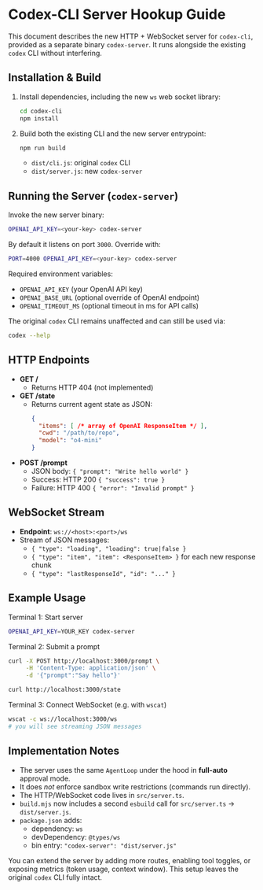 # Codex-CLI Server Hookup Guide

This document describes the new HTTP + WebSocket server for `codex-cli`, provided as a separate binary `codex-server`. It runs alongside the existing `codex` CLI without interfering.

## Installation & Build

1. Install dependencies, including the new `ws` web socket library:
   ```bash
   cd codex-cli
   npm install
   ```
2. Build both the existing CLI and the new server entrypoint:
   ```bash
   npm run build
   ```
   - `dist/cli.js`: original `codex` CLI
   - `dist/server.js`: new `codex-server`

## Running the Server (`codex-server`)

Invoke the new server binary:
```bash
OPENAI_API_KEY=<your-key> codex-server
```

By default it listens on port `3000`. Override with:
```bash
PORT=4000 OPENAI_API_KEY=<your-key> codex-server
```

Required environment variables:
- `OPENAI_API_KEY` (your OpenAI API key)
- `OPENAI_BASE_URL` (optional override of OpenAI endpoint)
- `OPENAI_TIMEOUT_MS` (optional timeout in ms for API calls)

The original `codex` CLI remains unaffected and can still be used via:
```bash
codex --help
``` 

## HTTP Endpoints

- **GET /**
  - Returns HTTP 404 (not implemented)
- **GET /state**
  - Returns current agent state as JSON:
    ```json
    {
      "items": [ /* array of OpenAI ResponseItem */ ],
      "cwd": "/path/to/repo",
      "model": "o4-mini"
    }
    ```
- **POST /prompt**
  - JSON body: `{ "prompt": "Write hello world" }`
  - Success: HTTP 200 `{ "success": true }`
  - Failure: HTTP 400 `{ "error": "Invalid prompt" }`
## WebSocket Stream
- **Endpoint**: `ws://<host>:<port>/ws`
- Stream of JSON messages:
  - `{ "type": "loading", "loading": true|false }`
  - `{ "type": "item", "item": <ResponseItem> }` for each new response chunk
  - `{ "type": "lastResponseId", "id": "..." }`

## Example Usage

Terminal 1: Start server
```bash
OPENAI_API_KEY=YOUR_KEY codex-server
```

Terminal 2: Submit a prompt
```bash
curl -X POST http://localhost:3000/prompt \
     -H 'Content-Type: application/json' \
     -d '{"prompt":"Say hello"}'

curl http://localhost:3000/state
```

Terminal 3: Connect WebSocket (e.g. with `wscat`)
```bash
wscat -c ws://localhost:3000/ws
# you will see streaming JSON messages
```

## Implementation Notes
- The server uses the same `AgentLoop` under the hood in **full-auto** approval mode.
- It does _not_ enforce sandbox write restrictions (commands run directly).
- The HTTP/WebSocket code lives in `src/server.ts`.
- `build.mjs` now includes a second `esbuild` call for `src/server.ts` → `dist/server.js`.
- `package.json` adds:
  - dependency: `ws`
  - devDependency: `@types/ws`
  - bin entry: `"codex-server": "dist/server.js"`

You can extend the server by adding more routes, enabling tool toggles, or exposing metrics (token usage, context window).  This setup leaves the original `codex` CLI fully intact.